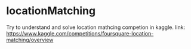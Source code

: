 # locationMatching
Try to understand and solve location mathcing competion in kaggle. 
link:
https://www.kaggle.com/competitions/foursquare-location-matching/overview
